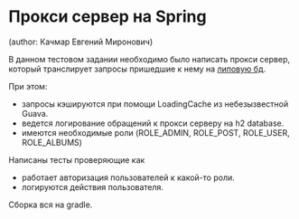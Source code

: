 # Прокси сервер на Spring
(author: Качмар Евгений Миронович)

В данном тестовом задании необходимо было написать прокси сервер, 
который транслирует запросы пришедшие к нему на [липовую бд](#https://jsonplaceholder.typicode.com/guide/).

При этом:
- запросы кэшируются при помощи LoadingCache из небезызвестной Guava.
- ведется логирование обращений к прокси серверу на h2 database.
- имеются необходимые роли (ROLE_ADMIN, ROLE_POST, ROLE_USER, ROLE_ALBUMS)

Написаны тесты проверяющие как
- работает авторизация пользователей к какой-то роли.
- логируются действия пользователя.

Сборка вся на gradle.